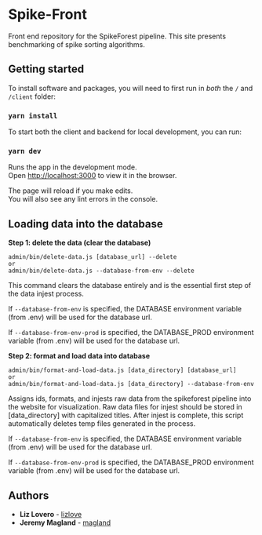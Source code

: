 # Spike-Front

Front end repository for the SpikeForest pipeline. This site presents benchmarking of spike sorting algorithms.

## Getting started

To install software and packages, you will need to first run in _both_ the `/` and `/client` folder:

### `yarn install`

To start both the client and backend for local development, you can run:

### `yarn dev`

Runs the app in the development mode.<br>
Open [http://localhost:3000](http://localhost:3000) to view it in the browser.

The page will reload if you make edits.<br>
You will also see any lint errors in the console.

## Loading data into the database

**Step 1: delete the data (clear the database)**

```
admin/bin/delete-data.js [database_url] --delete
or
admin/bin/delete-data.js --database-from-env --delete
```

This command clears the database entirely and is the essential first step of the data injest process.

If `--database-from-env` is specified, the DATABASE environment variable (from .env) will be used for the database url.

If `--database-from-env-prod` is specified, the DATABASE_PROD environment variable (from .env) will be used for the database url.

**Step 2: format and load data into database**

```
admin/bin/format-and-load-data.js [data_directory] [database_url]
or
admin/bin/format-and-load-data.js [data_directory] --database-from-env
```

Assigns ids, formats, and injests raw data from the spikeforest pipeline into the website for visualization. Raw data files for injest should be stored in [data_directory] with capitalized titles. After injest is complete, this script automatically deletes temp files generated in the process.

If `--database-from-env` is specified, the DATABASE environment variable (from .env) will be used for the database url.

If `--database-from-env-prod` is specified, the DATABASE_PROD environment variable (from .env) will be used for the database url.

## Authors

- **Liz Lovero** - [lizlove](https://github.com/lizlove)
- **Jeremy Magland** - [magland](https://github.com/magland)

